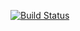 [![Build Status](https://travis-ci.com/alsami/Etdb.ServiceBase.AspNetCore.svg?branch=master)](https://travis-ci.com/alsami/Etdb.ServiceBase.AspNetCore)
